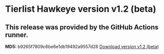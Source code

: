 # Tierlist Hawkeye version v1.2 (beta)

## This release was provided by the GitHub Actions runner.

**MD5:** b9265f7809c6be6e1db19492a9557d28
[Download version v1.2 (beta)](https://nightly.link/jjno232/TierlistHawkeye/workflows/build/main/build.zip)

